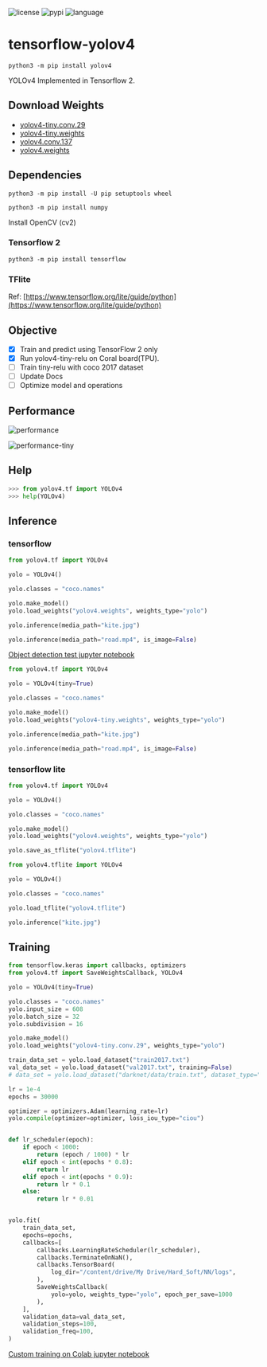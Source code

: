 ![license](https://img.shields.io/github/license/hhk7734/tensorflow-yolov4)
![pypi](https://img.shields.io/pypi/v/yolov4)
![language](https://img.shields.io/github/languages/top/hhk7734/tensorflow-yolov4)

# tensorflow-yolov4

```shell
python3 -m pip install yolov4
```

YOLOv4 Implemented in Tensorflow 2.

## Download Weights

- [yolov4-tiny.conv.29](https://drive.google.com/file/d/1WtOuGfUgNyNfALo5_VhQ1kb5QenRE0Gt/view?usp=sharing)
- [yolov4-tiny.weights](https://drive.google.com/file/d/1GJwGiR7rizY_19c_czuLN8p31BwkhWY5/view?usp=sharing)
- [yolov4.conv.137](https://drive.google.com/file/d/1li1pUtqpXj_-ZXxA8wJq-nzW8h2HWsrP/view?usp=sharing)
- [yolov4.weights](https://drive.google.com/file/d/15P4cYyZ2Sd876HKAEWSmeRdFl_j-0upi/view?usp=sharing)

## Dependencies

```shell
python3 -m pip install -U pip setuptools wheel
```

```shell
python3 -m pip install numpy
```

Install OpenCV (cv2)

### Tensorflow 2

```shell
python3 -m pip install tensorflow
```

### TFlite

Ref: [https://www.tensorflow.org/lite/guide/python](https://www.tensorflow.org/lite/guide/python)

## Objective

- [x] Train and predict using TensorFlow 2 only
- [x] Run yolov4-tiny-relu on Coral board(TPU).
- [ ] Train tiny-relu with coco 2017 dataset
- [ ] Update Docs
- [ ] Optimize model and operations

## Performance

![performance](./test/performance.png)

![performance-tiny](./test/performance-tiny.png)

## Help

```python
>>> from yolov4.tf import YOLOv4
>>> help(YOLOv4)
```

## Inference

### tensorflow

```python
from yolov4.tf import YOLOv4

yolo = YOLOv4()

yolo.classes = "coco.names"

yolo.make_model()
yolo.load_weights("yolov4.weights", weights_type="yolo")

yolo.inference(media_path="kite.jpg")

yolo.inference(media_path="road.mp4", is_image=False)
```

[Object detection test jupyter notebook](./test/object_detection_in_image.ipynb)

```python
from yolov4.tf import YOLOv4

yolo = YOLOv4(tiny=True)

yolo.classes = "coco.names"

yolo.make_model()
yolo.load_weights("yolov4-tiny.weights", weights_type="yolo")

yolo.inference(media_path="kite.jpg")

yolo.inference(media_path="road.mp4", is_image=False)
```

### tensorflow lite

```python
from yolov4.tf import YOLOv4

yolo = YOLOv4()

yolo.classes = "coco.names"

yolo.make_model()
yolo.load_weights("yolov4.weights", weights_type="yolo")

yolo.save_as_tflite("yolov4.tflite")
```

```python
from yolov4.tflite import YOLOv4

yolo = YOLOv4()

yolo.classes = "coco.names"

yolo.load_tflite("yolov4.tflite")

yolo.inference("kite.jpg")
```

## Training

```python
from tensorflow.keras import callbacks, optimizers
from yolov4.tf import SaveWeightsCallback, YOLOv4

yolo = YOLOv4(tiny=True)

yolo.classes = "coco.names"
yolo.input_size = 608
yolo.batch_size = 32
yolo.subdivision = 16

yolo.make_model()
yolo.load_weights("yolov4-tiny.conv.29", weights_type="yolo")

train_data_set = yolo.load_dataset("train2017.txt")
val_data_set = yolo.load_dataset("val2017.txt", training=False)
# data_set = yolo.load_dataset("darknet/data/train.txt", dataset_type="yolo")

lr = 1e-4
epochs = 30000

optimizer = optimizers.Adam(learning_rate=lr)
yolo.compile(optimizer=optimizer, loss_iou_type="ciou")


def lr_scheduler(epoch):
    if epoch < 1000:
        return (epoch / 1000) * lr
    elif epoch < int(epochs * 0.8):
        return lr
    elif epoch < int(epochs * 0.9):
        return lr * 0.1
    else:
        return lr * 0.01


yolo.fit(
    train_data_set,
    epochs=epochs,
    callbacks=[
        callbacks.LearningRateScheduler(lr_scheduler),
        callbacks.TerminateOnNaN(),
        callbacks.TensorBoard(
            log_dir="/content/drive/My Drive/Hard_Soft/NN/logs",
        ),
        SaveWeightsCallback(
            yolo=yolo, weights_type="yolo", epoch_per_save=1000
        ),
    ],
    validation_data=val_data_set,
    validation_steps=100,
    validation_freq=100,
)
```

[Custom training on Colab jupyter notebook](./test/custom_training_on_colab.ipynb)
